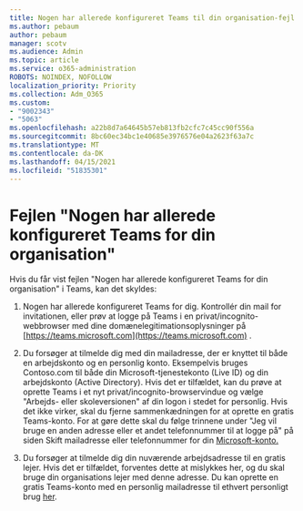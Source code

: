 ```yaml
---
title: Nogen har allerede konfigureret Teams til din organisation-fejl
ms.author: pebaum
author: pebaum
manager: scotv
ms.audience: Admin
ms.topic: article
ms.service: o365-administration
ROBOTS: NOINDEX, NOFOLLOW
localization_priority: Priority
ms.collection: Adm_O365
ms.custom:
- "9002343"
- "5063"
ms.openlocfilehash: a22b8d7a64645b57eb813fb2cfc7c45cc90f556a
ms.sourcegitcommit: 8bc60ec34bc1e40685e3976576e04a2623f63a7c
ms.translationtype: MT
ms.contentlocale: da-DK
ms.lasthandoff: 04/15/2021
ms.locfileid: "51835301"
---
```

# <a name="someone-has-already-set-up-teams-for-your-organization-error"></a>Fejlen "Nogen har allerede konfigureret Teams for din organisation"

Hvis du får vist fejlen "Nogen har allerede konfigureret Teams for din organisation" i Teams, kan det skyldes:

1. Nogen har allerede konfigureret Teams for dig. Kontrollér din mail for invitationen, eller prøv at logge på Teams i en privat/incognito-webbrowser med dine domænelegitimationsoplysninger på [https://teams.microsoft.com](https://teams.microsoft.com) .

2. Du forsøger at tilmelde dig med din mailadresse, der er knyttet til både en arbejdskonto og en personlig konto. Eksempelvis bruges Contoso.com til både din Microsoft-tjenestekonto (Live ID) og din arbejdskonto (Active Directory). Hvis det er tilfældet, kan du prøve at oprette Teams i et nyt privat/incognito-browservindue og vælge "Arbejds- eller skoleversionen" af din logon i stedet for personlig. Hvis det ikke virker, skal du fjerne sammenkædningen for at oprette en gratis Teams-konto. For at gøre dette skal du følge trinnene under "Jeg vil bruge en anden adresse eller et andet telefonnummer til at logge på" på siden Skift mailadresse eller telefonnummer for din [Microsoft-konto.](https://support.microsoft.com/help/12407)

3. Du forsøger at tilmelde dig din nuværende arbejdsadresse til en gratis lejer. Hvis det er tilfældet, forventes dette at mislykkes her, og du skal bruge din organisations lejer med denne adresse. Du kan oprette en gratis Teams-konto med en personlig mailadresse til ethvert personligt brug [her](https://products.office.com/microsoft-teams/group-chat-software).
